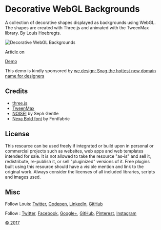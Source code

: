 # Decorative WebGL Backgrounds

A collection of decorative shapes displayed as backgrounds using WebGL. The shapes are created with Three.js and animated with the TweenMax library. By Louis Hoebregts.

![Decorative WebGL Backgrounds](https://tympanus.net//wp-content/uploads/2017/11/DecorativeWebGLBackgrounds_Featured.jpg)

[Article on ](https://tympanus.net//?p=33168)

[Demo](http://tympanus.net/Development/DecorativeBackgrounds/)

This demo is kindly sponsored by [we.design: Snag the hottest new domain name for designers](http://go.thoughtleaders.io/TLD211117)

## Credits

- [three.js](https://threejs.org/)
- [TweenMax](https://greensock.com/tweenmax)
- [NOISE!](https://github.com/josephg/noisejs) by Seph Gentle
- [Nexa Bold font](https://www.fontspring.com/fonts/fontfabric/nexa/nexa-bold-free) by Fontfabric

## License
This resource can be used freely if integrated or build upon in personal or commercial projects such as websites, web apps and web templates intended for sale. It is not allowed to take the resource "as-is" and sell it, redistribute, re-publish it, or sell "pluginized" versions of it. Free plugins built using this resource should have a visible mention and link to the original work. Always consider the licenses of all included libraries, scripts and images used.

## Misc

Follow Louis: [Twitter](https://twitter.com/Mamboleoo), [Codepen](https://codepen.io/Mamboleoo/), [LinkedIn](https://www.linkedin.com/in/mamboleoo/), [GitHub](https://github.com/mamboleoo) 

Follow : [Twitter](http://www.twitter.com/), [Facebook](http://www.facebook.com/), [Google+](https://plus.google.com/101095823814290637419), [GitHub](https://github.com/), [Pinterest](http://www.pinterest.com//), [Instagram](https://www.instagram.com/ss/)

[©  2017](http://www..com)





